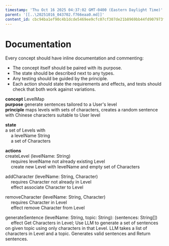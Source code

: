 ```yaml
---
timestamp: 'Thu Oct 16 2025 04:37:02 GMT-0400 (Eastern Daylight Time)'
parent: '[[..\20251016_043702.f766eaa0.md]]'
content_id: cbc94ba1ef90c4b1dcde5469ee9cfc07cf307de21b8969bb44fd907973f14318
---
```


# Documentation

Every concept should have inline documentation and commenting:

* The concept itself should be paired with its purpose.
* The state should be described next to any types.
* Any testing should be guided by the principle.
* Each action should state the requirements and effects, and tests should check that both work against variations.

**concept** LevelMap\
**purpose** generate sentences tailored to a User's level\
**principle** maps levels with sets of characters, creates a random sentence with Chinese characters suitable to User level

**state**\
a set of Levels with\
  a levelName String\
  a set of Characters

**actions**\
createLevel (levelName: String)\
  requires levelName not already existing Level\
  create new Level with levelName and empty set of Characters

addCharacter (levelName: String, Character)\
  requires Character not already in Level\
  effect associate Character to Level

removeCharacter (levelName: String, Character)\
  requires Character in Level\
  effect remove Character from Level

generateSentence (levelName: String, topic: String): (sentences: String\[])\
  effect Get Characters in Level; Use LLM to generate a set of sentences on given topic using only characters in that Level. LLM takes a list of characters in Level and a topic. Generates valid sentences and Return sentences.
